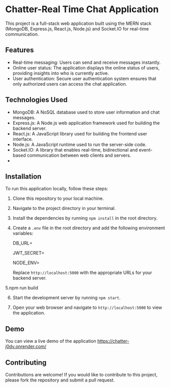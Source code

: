 # Chatter-Real Time Chat Application

This project is a full-stack web application built using the MERN stack (MongoDB, Express.js, React.js, Node.js) and Socket.IO for real-time communication.

## Features

- Real-time messaging: Users can send and receive messages instantly.
- Online user status: The application displays the online status of users, providing insights into who is currently active.
- User authentication: Secure user authentication system ensures that only authorized users can access the chat application.

## Technologies Used

- MongoDB: A NoSQL database used to store user information and chat messages.
- Express.js: A Node.js web application framework used for building the backend server.
- React.js: A JavaScript library used for building the frontend user interface.
- Node.js: A JavaScript runtime used to run the server-side code.
- Socket.IO: A library that enables real-time, bidirectional and event-based communication between web clients and servers.
- 
## Installation

To run this application locally, follow these steps:

1. Clone this repository to your local machine.
2. Navigate to the project directory in your terminal.
3. Install the dependencies by running `npm install` in the root directory.
4. Create a `.env` file in the root directory and add the following environment variables:
   
   DB_URL=
   
   JWT_SECRET=
   
   NODE_ENV=
   
   Replace `http://localhost:5000` with the appropriate URLs for your backend server.

 5.npm run build

 6. Start the development server by running `npm start`.
   
 7. Open your web browser and navigate to `http://localhost:5000` to view the application.

## Demo

You can view a live demo of the application https://chatter-j0dv.onrender.com/

## Contributing

Contributions are welcome! If you would like to contribute to this project, please fork the repository and submit a pull request.

